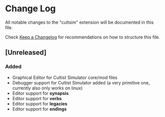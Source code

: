 # Change Log

All notable changes to the "cultsim" extension will be documented in this file.

Check [Keep a Changelog](http://keepachangelog.com/) for recommendations on how to structure this file.

## [Unreleased]
### Added
- Graphical Editor for Cultist Simulator core/mod files
- Debugger support for Cultist Simulator added (a very primitive one, currently also only works on linux)
- Editor support for **synapsis**
- Editor support for **verbs**
- Editor support for **legacies**
- Editor support for **endings**